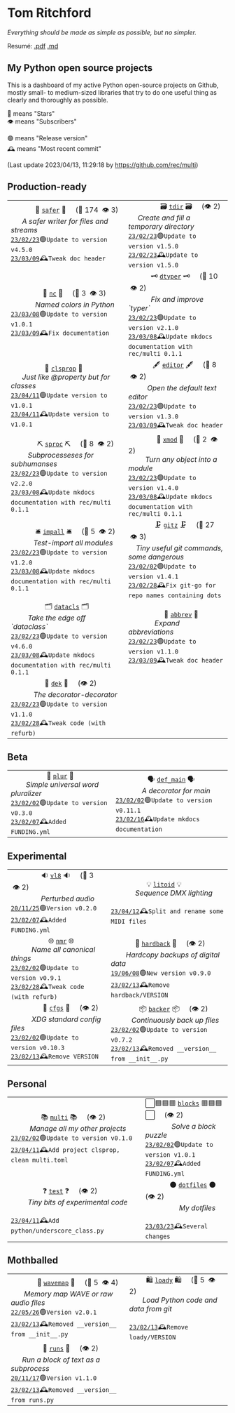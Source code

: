 # Tom Ritchford

_Everything should be made as simple as possible, but no simpler._

Resumé: [.pdf](resume.pdf) [.md](resume.md)

## My Python open source projects

This is a dashboard of my active Python open-source projects on Github, mostly
small- to medium-sized libraries that try to do one useful thing as clearly and
thoroughly as possible.

🌟 means "Stars" <br>
👁 means "Subscribers"

 🟢 means "Release version"  <br>
🕰 means "Most recent commit"

<!--- Automatically generated content below -->

(Last update 2023/04/13, 11:29:18 by https://github.com/rec/multi)

<h2>Production-ready</h2>
<table><tbody><tr><td>&nbsp;&nbsp;&nbsp;&nbsp;&nbsp;&nbsp;&nbsp;&nbsp;&nbsp;&nbsp;&nbsp;&nbsp;&nbsp;🧿 <a href="https://github.com/rec/safer"><code>safer</code></a> 🧿 &nbsp; &nbsp; (🌟 174 &nbsp;👁 3)
<br>
&nbsp;&nbsp;&nbsp;&nbsp;&nbsp;&nbsp;<i>A safer writer for files and streams</i>
<br>
<a href="https://github.com/rec/safer/commit/348ab45"><code>23/02/23</code></a>🟢<code>Update to version v4.5.0</code>
<br>
<a href="https://github.com/rec/safer/commit/f2d400b"><code>23/03/09</code></a>🕰<code>Tweak doc header</code></td>

<td>&nbsp;&nbsp;&nbsp;&nbsp;&nbsp;&nbsp;&nbsp;&nbsp;&nbsp;&nbsp;&nbsp;&nbsp;&nbsp;&nbsp;&nbsp;&nbsp;&nbsp;🗃 <a href="https://github.com/rec/tdir"><code>tdir</code></a> 🗃 &nbsp; &nbsp; (👁 2)
<br>
&nbsp;&nbsp;&nbsp;&nbsp;&nbsp;<i>Create and fill a temporary directory</i>
<br>
<a href="https://github.com/rec/tdir/commit/9e96ac7"><code>23/02/23</code></a>🟢<code>Update to version v1.5.0</code>
<br>
<a href="https://github.com/rec/tdir/commit/9e96ac7"><code>23/02/23</code></a>🕰<code>Update to version v1.5.0</code></td>
</tr>
<tr><td>&nbsp;&nbsp;&nbsp;&nbsp;&nbsp;&nbsp;&nbsp;&nbsp;&nbsp;&nbsp;&nbsp;&nbsp;&nbsp;&nbsp;&nbsp;&nbsp;&nbsp;🎨 <a href="https://github.com/rec/nc"><code>nc</code></a> 🎨 &nbsp; &nbsp; (🌟 3 &nbsp;👁 3)
<br>
&nbsp;&nbsp;&nbsp;&nbsp;&nbsp;&nbsp;&nbsp;&nbsp;&nbsp;&nbsp;&nbsp;&nbsp;&nbsp;<i>Named colors in Python</i>
<br>
<a href="https://github.com/rec/nc/commit/5db6e23"><code>23/03/08</code></a>🟢<code>Update to version v1.0.1</code>
<br>
<a href="https://github.com/rec/nc/commit/8130cd4"><code>23/03/09</code></a>🕰<code>Fix documentation</code></td>

<td>&nbsp;&nbsp;&nbsp;&nbsp;&nbsp;&nbsp;&nbsp;&nbsp;&nbsp;&nbsp;&nbsp;&nbsp;🗝 <a href="https://github.com/rec/dtyper"><code>dtyper</code></a> 🗝 &nbsp; &nbsp; (🌟 10 &nbsp;👁 2)
<br>
&nbsp;&nbsp;&nbsp;&nbsp;&nbsp;&nbsp;&nbsp;&nbsp;&nbsp;&nbsp;&nbsp;&nbsp;<i>Fix and improve `typer`</i>
<br>
<a href="https://github.com/rec/dtyper/commit/60ccedb"><code>23/02/23</code></a>🟢<code>Update to version v2.1.0</code>
<br>
<a href="https://github.com/rec/dtyper/commit/cc57018"><code>23/03/08</code></a>🕰<code>Update mkdocs documentation with rec/multi 0.1.1</code></td>
</tr>
<tr><td>&nbsp;&nbsp;&nbsp;&nbsp;&nbsp;&nbsp;&nbsp;&nbsp;&nbsp;&nbsp;&nbsp;&nbsp;&nbsp;&nbsp;&nbsp;&nbsp;&nbsp;&nbsp;🏫 <a href="https://github.com/rec/clsprop"><code>clsprop</code></a> 🏫
<br>
&nbsp;&nbsp;&nbsp;&nbsp;&nbsp;&nbsp;<i>Just like @property but for classes</i>
<br>
<a href="https://github.com/rec/clsprop/commit/273ce62"><code>23/04/11</code></a>🟢<code>Update version to v1.0.1</code>
<br>
<a href="https://github.com/rec/clsprop/commit/273ce62"><code>23/04/11</code></a>🕰<code>Update version to v1.0.1</code></td>

<td>&nbsp;&nbsp;&nbsp;&nbsp;&nbsp;&nbsp;&nbsp;&nbsp;&nbsp;&nbsp;&nbsp;&nbsp;&nbsp;🖋 <a href="https://github.com/rec/editor"><code>editor</code></a> 🖋 &nbsp; &nbsp; (🌟 8 &nbsp;👁 2)
<br>
&nbsp;&nbsp;&nbsp;&nbsp;&nbsp;&nbsp;&nbsp;&nbsp;&nbsp;&nbsp;<i>Open the default text editor</i>
<br>
<a href="https://github.com/rec/editor/commit/3654918"><code>23/02/23</code></a>🟢<code>Update to version v1.3.0</code>
<br>
<a href="https://github.com/rec/editor/commit/4166206"><code>23/03/09</code></a>🕰<code>Tweak doc header</code></td>
</tr>
<tr><td>&nbsp;&nbsp;&nbsp;&nbsp;&nbsp;&nbsp;&nbsp;&nbsp;&nbsp;&nbsp;&nbsp;&nbsp;&nbsp;&nbsp;⛏ <a href="https://github.com/rec/sproc"><code>sproc</code></a> ⛏ &nbsp; &nbsp; (🌟 8 &nbsp;👁 2)
<br>
&nbsp;&nbsp;&nbsp;&nbsp;&nbsp;&nbsp;&nbsp;&nbsp;&nbsp;<i>Subprocesseses for subhumanses</i>
<br>
<a href="https://github.com/rec/sproc/commit/7a9c0cc"><code>23/02/23</code></a>🟢<code>Update to version v2.2.0</code>
<br>
<a href="https://github.com/rec/sproc/commit/84a2aae"><code>23/03/08</code></a>🕰<code>Update mkdocs documentation with rec/multi 0.1.1</code></td>

<td>&nbsp;&nbsp;&nbsp;&nbsp;&nbsp;&nbsp;&nbsp;&nbsp;&nbsp;&nbsp;&nbsp;&nbsp;&nbsp;&nbsp;&nbsp;🌱 <a href="https://github.com/rec/xmod"><code>xmod</code></a> 🌱 &nbsp; &nbsp; (🌟 2 &nbsp;👁 2)
<br>
&nbsp;&nbsp;&nbsp;&nbsp;&nbsp;&nbsp;&nbsp;&nbsp;&nbsp;<i>Turn any object into a module</i>
<br>
<a href="https://github.com/rec/xmod/commit/f5a27d1"><code>23/02/23</code></a>🟢<code>Update to version v1.4.0</code>
<br>
<a href="https://github.com/rec/xmod/commit/c4a11bc"><code>23/03/08</code></a>🕰<code>Update mkdocs documentation with rec/multi 0.1.1</code></td>
</tr>
<tr><td>&nbsp;&nbsp;&nbsp;&nbsp;&nbsp;&nbsp;&nbsp;&nbsp;&nbsp;&nbsp;&nbsp;&nbsp;&nbsp;🛎 <a href="https://github.com/rec/impall"><code>impall</code></a> 🛎 &nbsp; &nbsp; (🌟 5 &nbsp;👁 2)
<br>
&nbsp;&nbsp;&nbsp;&nbsp;&nbsp;&nbsp;&nbsp;&nbsp;&nbsp;&nbsp;&nbsp;&nbsp;<i>Test-import all modules</i>
<br>
<a href="https://github.com/rec/impall/commit/be50763"><code>23/02/23</code></a>🟢<code>Update to version v1.2.0</code>
<br>
<a href="https://github.com/rec/impall/commit/c38722e"><code>23/03/08</code></a>🕰<code>Update mkdocs documentation with rec/multi 0.1.1</code></td>

<td>&nbsp;&nbsp;&nbsp;&nbsp;&nbsp;&nbsp;&nbsp;&nbsp;&nbsp;&nbsp;&nbsp;&nbsp;&nbsp;&nbsp;🗜 <a href="https://github.com/rec/gitz"><code>gitz</code></a> 🗜 &nbsp; &nbsp; (🌟 27 &nbsp;👁 3)
<br>
&nbsp;&nbsp;&nbsp;&nbsp;<i>Tiny useful git commands, some dangerous</i>
<br>
<a href="https://github.com/rec/gitz/commit/f62be1e"><code>23/02/02</code></a>🟢<code>Update to version v1.4.1</code>
<br>
<a href="https://github.com/rec/gitz/commit/716b98f"><code>23/02/28</code></a>🕰<code>Fix git-go for repo names containing dots</code></td>
</tr>
<tr><td>&nbsp;&nbsp;&nbsp;&nbsp;&nbsp;&nbsp;&nbsp;&nbsp;&nbsp;&nbsp;&nbsp;&nbsp;&nbsp;&nbsp;&nbsp;&nbsp;&nbsp;&nbsp;🗂 <a href="https://github.com/rec/datacls"><code>datacls</code></a> 🗂
<br>
&nbsp;&nbsp;&nbsp;&nbsp;&nbsp;&nbsp;&nbsp;&nbsp;&nbsp;<i>Take the edge off `dataclass`</i>
<br>
<a href="https://github.com/rec/datacls/commit/134a667"><code>23/02/23</code></a>🟢<code>Update to version v4.6.0</code>
<br>
<a href="https://github.com/rec/datacls/commit/fe1d650"><code>23/03/08</code></a>🕰<code>Update mkdocs documentation with rec/multi 0.1.1</code></td>

<td>&nbsp;&nbsp;&nbsp;&nbsp;&nbsp;&nbsp;&nbsp;&nbsp;&nbsp;&nbsp;&nbsp;&nbsp;&nbsp;&nbsp;&nbsp;&nbsp;&nbsp;&nbsp;&nbsp;🐜 <a href="https://github.com/rec/abbrev"><code>abbrev</code></a> 🐜
<br>
&nbsp;&nbsp;&nbsp;&nbsp;&nbsp;&nbsp;&nbsp;&nbsp;&nbsp;&nbsp;&nbsp;&nbsp;&nbsp;&nbsp;<i>Expand abbreviations</i>
<br>
<a href="https://github.com/rec/abbrev/commit/32bd372"><code>23/02/23</code></a>🟢<code>Update to version v1.1.0</code>
<br>
<a href="https://github.com/rec/abbrev/commit/fb678fe"><code>23/03/09</code></a>🕰<code>Tweak doc header</code></td>
</tr>
<tr><td>&nbsp;&nbsp;&nbsp;&nbsp;&nbsp;&nbsp;&nbsp;&nbsp;&nbsp;&nbsp;&nbsp;&nbsp;&nbsp;&nbsp;&nbsp;&nbsp;&nbsp;&nbsp;🎴 <a href="https://github.com/rec/dek"><code>dek</code></a> 🎴 &nbsp; &nbsp; (👁 2)
<br>
&nbsp;&nbsp;&nbsp;&nbsp;&nbsp;&nbsp;&nbsp;&nbsp;&nbsp;&nbsp;&nbsp;&nbsp;<i>The decorator-decorator</i>
<br>
<a href="https://github.com/rec/dek/commit/87c4f73"><code>23/02/23</code></a>🟢<code>Update to version v1.1.0</code>
<br>
<a href="https://github.com/rec/dek/commit/e2c18b7"><code>23/02/28</code></a>🕰<code>Tweak code (with refurb)</code></td>
</tr></tbody></table>
<p>
<h2>Beta</h2>
<table><tbody><tr><td>&nbsp;&nbsp;&nbsp;&nbsp;&nbsp;&nbsp;&nbsp;&nbsp;&nbsp;&nbsp;&nbsp;&nbsp;&nbsp;&nbsp;&nbsp;&nbsp;&nbsp;&nbsp;&nbsp;🔢 <a href="https://github.com/rec/plur"><code>plur</code></a> 🔢
<br>
&nbsp;&nbsp;&nbsp;&nbsp;&nbsp;&nbsp;&nbsp;&nbsp;<i>Simple universal word pluralizer</i>
<br>
<a href="https://github.com/rec/plur/commit/c816a2c"><code>23/02/02</code></a>🟢<code>Update to version v0.3.0</code>
<br>
<a href="https://github.com/rec/plur/commit/de79e29"><code>23/02/07</code></a>🕰<code>Added FUNDING.yml</code></td>

<td>&nbsp;&nbsp;&nbsp;&nbsp;&nbsp;&nbsp;&nbsp;&nbsp;&nbsp;&nbsp;&nbsp;&nbsp;&nbsp;&nbsp;&nbsp;&nbsp;&nbsp;🗣 <a href="https://github.com/rec/def_main"><code>def_main</code></a> 🗣
<br>
&nbsp;&nbsp;&nbsp;&nbsp;&nbsp;&nbsp;&nbsp;&nbsp;&nbsp;&nbsp;&nbsp;&nbsp;&nbsp;&nbsp;<i>A decorator for main</i>
<br>
<a href="https://github.com/rec/def_main/commit/60f28a9"><code>23/02/02</code></a>🟢<code>Update to version v0.11.1</code>
<br>
<a href="https://github.com/rec/def_main/commit/5210ab5"><code>23/02/16</code></a>🕰<code>Update mkdocs documentation</code></td>
</tr></tbody></table>
<p>
<h2>Experimental</h2>
<table><tbody><tr><td>&nbsp;&nbsp;&nbsp;&nbsp;&nbsp;&nbsp;&nbsp;&nbsp;&nbsp;&nbsp;&nbsp;&nbsp;&nbsp;&nbsp;&nbsp;&nbsp;🔉 <a href="https://github.com/rec/vl8"><code>vl8</code></a> 🔉 &nbsp; &nbsp; (🌟 3 &nbsp;👁 2)
<br>
&nbsp;&nbsp;&nbsp;&nbsp;&nbsp;&nbsp;&nbsp;&nbsp;&nbsp;&nbsp;&nbsp;&nbsp;&nbsp;&nbsp;&nbsp;&nbsp;<i>Perturbed audio</i>
<br>
<a href="https://github.com/rec/vl8/commit/1116916"><code>20/11/25</code></a>🟢<code>Version v0.2.0</code>
<br>
<a href="https://github.com/rec/vl8/commit/6bbf437"><code>23/02/07</code></a>🕰<code>Added FUNDING.yml</code></td>

<td>&nbsp;&nbsp;&nbsp;&nbsp;&nbsp;&nbsp;&nbsp;&nbsp;&nbsp;&nbsp;&nbsp;&nbsp;&nbsp;&nbsp;&nbsp;&nbsp;&nbsp;&nbsp;&nbsp;💡 <a href="https://github.com/rec/litoid"><code>litoid</code></a> 💡
<br>
&nbsp;&nbsp;&nbsp;&nbsp;&nbsp;&nbsp;&nbsp;&nbsp;&nbsp;&nbsp;&nbsp;&nbsp;&nbsp;<i>Sequence DMX lighting</i>
<br>

<br>
<a href="https://github.com/rec/litoid/commit/51c8703"><code>23/04/12</code></a>🕰<code>Split and rename some MIDI files</code></td>
</tr>
<tr><td>&nbsp;&nbsp;&nbsp;&nbsp;&nbsp;&nbsp;&nbsp;&nbsp;&nbsp;&nbsp;&nbsp;&nbsp;&nbsp;&nbsp;&nbsp;&nbsp;&nbsp;&nbsp;&nbsp;&nbsp;🌐 <a href="https://github.com/rec/nmr"><code>nmr</code></a> 🌐
<br>
&nbsp;&nbsp;&nbsp;&nbsp;&nbsp;&nbsp;&nbsp;&nbsp;&nbsp;&nbsp;&nbsp;<i>Name all canonical things</i>
<br>
<a href="https://github.com/rec/nmr/commit/9132706"><code>23/02/02</code></a>🟢<code>Update to version v0.9.1</code>
<br>
<a href="https://github.com/rec/nmr/commit/091f5e2"><code>23/02/28</code></a>🕰<code>Tweak code (with refurb)</code></td>

<td>&nbsp;&nbsp;&nbsp;&nbsp;&nbsp;&nbsp;&nbsp;&nbsp;&nbsp;&nbsp;&nbsp;&nbsp;&nbsp;📓 <a href="https://github.com/rec/hardback"><code>hardback</code></a> 📓 &nbsp; &nbsp; (👁 2)
<br>
&nbsp;&nbsp;&nbsp;&nbsp;&nbsp;&nbsp;&nbsp;&nbsp;<i>Hardcopy backups of digital data</i>
<br>
<a href="https://github.com/rec/hardback/commit/10d0a66"><code>19/06/08</code></a>🟢<code>New version v0.9.0</code>
<br>
<a href="https://github.com/rec/hardback/commit/9658b70"><code>23/02/13</code></a>🕰<code>Remove hardback/VERSION</code></td>
</tr>
<tr><td>&nbsp;&nbsp;&nbsp;&nbsp;&nbsp;&nbsp;&nbsp;&nbsp;&nbsp;&nbsp;&nbsp;&nbsp;&nbsp;&nbsp;&nbsp;&nbsp;&nbsp;🍇 <a href="https://github.com/rec/cfgs"><code>cfgs</code></a> 🍇 &nbsp; &nbsp; (👁 2)
<br>
&nbsp;&nbsp;&nbsp;&nbsp;&nbsp;&nbsp;&nbsp;&nbsp;&nbsp;&nbsp;&nbsp;<i>XDG standard config files</i>
<br>
<a href="https://github.com/rec/cfgs/commit/3ea3827"><code>23/02/02</code></a>🟢<code>Update to version v0.10.3</code>
<br>
<a href="https://github.com/rec/cfgs/commit/d61d866"><code>23/02/13</code></a>🕰<code>Remove VERSION</code></td>

<td>&nbsp;&nbsp;&nbsp;&nbsp;&nbsp;&nbsp;&nbsp;&nbsp;&nbsp;&nbsp;&nbsp;&nbsp;&nbsp;&nbsp;&nbsp;📦 <a href="https://github.com/rec/backer"><code>backer</code></a> 📦 &nbsp; &nbsp; (👁 2)
<br>
&nbsp;&nbsp;&nbsp;&nbsp;&nbsp;&nbsp;&nbsp;&nbsp;&nbsp;&nbsp;&nbsp;<i>Continuously back up files</i>
<br>
<a href="https://github.com/rec/backer/commit/7512980"><code>23/02/02</code></a>🟢<code>Update to version v0.7.2</code>
<br>
<a href="https://github.com/rec/backer/commit/ac40621"><code>23/02/13</code></a>🕰<code>Removed __version__ from __init__.py</code></td>
</tr></tbody></table>
<p>
<h2>Personal</h2>
<table><tbody><tr><td>&nbsp;&nbsp;&nbsp;&nbsp;&nbsp;&nbsp;&nbsp;&nbsp;&nbsp;&nbsp;&nbsp;&nbsp;&nbsp;&nbsp;&nbsp;&nbsp;📚 <a href="https://github.com/rec/multi"><code>multi</code></a> 📚 &nbsp; &nbsp; (👁 2)
<br>
&nbsp;&nbsp;&nbsp;&nbsp;&nbsp;&nbsp;&nbsp;&nbsp;&nbsp;&nbsp;<i>Manage all my other projects</i>
<br>
<a href="https://github.com/rec/multi/commit/b48d9d1"><code>23/02/02</code></a>🟢<code>Update to version v0.1.0</code>
<br>
<a href="https://github.com/rec/multi/commit/f227858"><code>23/04/11</code></a>🕰<code>Add project clsprop, clean multi.toml</code></td>

<td>⬜🟩🟦🟥 <a href="https://github.com/rec/blocks"><code>blocks</code></a> 🟥🟦🟩⬜ &nbsp; &nbsp; (👁 2)
<br>
&nbsp;&nbsp;&nbsp;&nbsp;&nbsp;&nbsp;&nbsp;&nbsp;&nbsp;&nbsp;&nbsp;&nbsp;&nbsp;&nbsp;<i>Solve a block puzzle</i>
<br>
<a href="https://github.com/rec/blocks/commit/0a68f51"><code>23/02/02</code></a>🟢<code>Update to version v1.0.1</code>
<br>
<a href="https://github.com/rec/blocks/commit/af57dc8"><code>23/02/07</code></a>🕰<code>Added FUNDING.yml</code></td>
</tr>
<tr><td>&nbsp;&nbsp;&nbsp;&nbsp;&nbsp;&nbsp;&nbsp;&nbsp;&nbsp;&nbsp;&nbsp;&nbsp;&nbsp;&nbsp;&nbsp;&nbsp;&nbsp;❓ <a href="https://github.com/rec/test"><code>test</code></a> ❓ &nbsp; &nbsp; (👁 2)
<br>
&nbsp;&nbsp;&nbsp;&nbsp;&nbsp;&nbsp;&nbsp;&nbsp;&nbsp;<i>Tiny bits of experimental code</i>
<br>

<br>
<a href="https://github.com/rec/test/commit/68cd309"><code>23/04/11</code></a>🕰<code>Add python/underscore_class.py</code></td>

<td>&nbsp;&nbsp;&nbsp;&nbsp;&nbsp;&nbsp;&nbsp;&nbsp;&nbsp;&nbsp;&nbsp;&nbsp;&nbsp;⚫ <a href="https://github.com/rec/dotfiles"><code>dotfiles</code></a> ⚫ &nbsp; &nbsp; (👁 2)
<br>
&nbsp;&nbsp;&nbsp;&nbsp;&nbsp;&nbsp;&nbsp;&nbsp;&nbsp;&nbsp;&nbsp;&nbsp;&nbsp;&nbsp;&nbsp;&nbsp;&nbsp;&nbsp;<i>My dotfiles</i>
<br>

<br>
<a href="https://github.com/rec/dotfiles/commit/ebbaa92"><code>23/03/23</code></a>🕰<code>Several changes</code></td>
</tr></tbody></table>
<p>
<h2>Mothballed</h2>
<table><tbody><tr><td>&nbsp;&nbsp;&nbsp;&nbsp;&nbsp;&nbsp;&nbsp;&nbsp;&nbsp;&nbsp;&nbsp;&nbsp;&nbsp;&nbsp;🌊 <a href="https://github.com/rec/wavemap"><code>wavemap</code></a> 🌊 &nbsp; &nbsp; (🌟 5 &nbsp;👁 4)
<br>
&nbsp;&nbsp;&nbsp;&nbsp;&nbsp;&nbsp;&nbsp;<i>Memory map WAVE or raw audio files</i>
<br>
<a href="https://github.com/rec/wavemap/commit/e894c14"><code>22/05/26</code></a>🟢<code>Version v2.0.1</code>
<br>
<a href="https://github.com/rec/wavemap/commit/cd18842"><code>23/02/13</code></a>🕰<code>Removed __version__ from __init__.py</code></td>

<td>&nbsp;&nbsp;&nbsp;&nbsp;&nbsp;&nbsp;&nbsp;&nbsp;&nbsp;🛍 <a href="https://github.com/timedata-org/loady"><code>loady</code></a> 🛍 &nbsp; &nbsp; (🌟 5 &nbsp;👁 2)
<br>
&nbsp;&nbsp;&nbsp;&nbsp;&nbsp;&nbsp;&nbsp;<i>Load Python code and data from git</i>
<br>

<br>
<a href="https://github.com/timedata-org/loady/commit/872ffa1"><code>23/02/13</code></a>🕰<code>Remove loady/VERSION</code></td>
</tr>
<tr><td>&nbsp;&nbsp;&nbsp;&nbsp;&nbsp;&nbsp;&nbsp;&nbsp;&nbsp;&nbsp;&nbsp;&nbsp;&nbsp;&nbsp;&nbsp;&nbsp;&nbsp;🏃 <a href="https://github.com/rec/runs"><code>runs</code></a> 🏃 &nbsp; &nbsp; (👁 2)
<br>
&nbsp;&nbsp;&nbsp;&nbsp;&nbsp;&nbsp;<i>Run a block of text as a subprocess</i>
<br>
<a href="https://github.com/rec/runs/commit/787ccb5"><code>20/11/17</code></a>🟢<code>Version v1.1.0</code>
<br>
<a href="https://github.com/rec/runs/commit/2c8d333"><code>23/02/13</code></a>🕰<code>Removed __version__ from runs.py</code></td>
</tr></tbody></table>